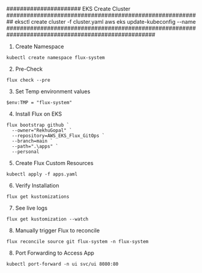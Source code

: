 ###################### EKS Create Cluster ##########################################################
eksctl create cluster -f cluster.yaml
aws eks update-kubeconfig --name <cluster name>
####################################################################################################

1. Create Namespace
```
kubectl create namespace flux-system
```
2. Pre-Check
```
flux check --pre
```
3. Set Temp environment values
```
$env:TMP = "flux-system"
```
4. Install Flux on EKS
```
flux bootstrap github `
  --owner="RekhuGopal" `
  --repository=AWS_EKS_Flux_GitOps `
  --branch=main `
  --path=".\apps" `
  --personal
```
5. Create Flux Custom Resources
```
kubectl apply -f apps.yaml
```
6. Verify Installation
```
flux get kustomizations
```
7. See live logs
```
flux get kustomization --watch
```
8. Manually trigger Flux to reconcile
```
flux reconcile source git flux-system -n flux-system
```
8. Port Forwarding to Access App
```
kubectl port-forward -n ui svc/ui 8080:80
```

